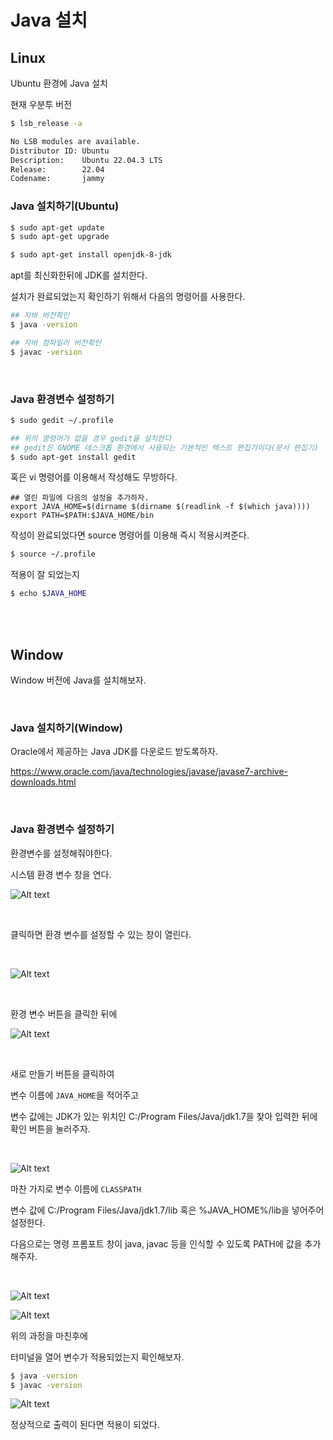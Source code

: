 # Java 설치

## Linux

Ubuntu 환경에 Java 설치

현재 우분투 버전

```bash
$ lsb_release -a

No LSB modules are available.
Distributor ID: Ubuntu
Description:    Ubuntu 22.04.3 LTS
Release:        22.04
Codename:       jammy
```

### Java 설치하기(Ubuntu)

```bash
$ sudo apt-get update
$ sudo apt-get upgrade

$ sudo apt-get install openjdk-8-jdk
```

apt를 최신화한뒤에 JDK를 설치한다.

설치가 완료되었는지 확인하기 위해서 다음의 명령어를 사용한다.

```bash
## 자바 버전확인
$ java -version

## 자바 컴파일러 버전확인
$ javac -version
```

<br>

### Java 환경변수 설정하기

```bash
$ sudo gedit ~/.profile

## 위의 명령어가 없을 경우 gedit을 설치한다
## gedit은 GNOME 데스크톱 환경에서 사용되는 기본적인 텍스트 편집기이다(문서 편집기)
$ sudo apt-get install gedit
```

혹은 vi 명령어를 이용해서 작성해도 무방하다.

```
## 열린 파일에 다음의 설정을 추가하자.
export JAVA_HOME=$(dirname $(dirname $(readlink -f $(which java))))
export PATH=$PATH:$JAVA_HOME/bin
```

작성이 완료되었다면 source 명령어를 이용해 즉시 적용시켜준다.

```bash
$ source ~/.profile
```

적용이 잘 되었는지

```bash
$ echo $JAVA_HOME
```

<br>

<br>

## Window

Window 버전에 Java를 설치해보자.

<br>

### Java 설치하기(Window)

Oracle에서 제공하는 Java JDK를 다운로드 받도록하자.

https://www.oracle.com/java/technologies/javase/javase7-archive-downloads.html

<br>

### Java 환경변수 설정하기

환경변수를 설정해줘야한다.

시스템 환경 변수 창을 연다.

![Alt text](<환경 변수 설정.png>)

<br>

클릭하면 환경 변수를 설정할 수 있는 창이 열린다.

<br>

![Alt text](image.png)

<br>

환경 변수 버튼을 클릭한 뒤에

![Alt text](image-1.png)

<br>

새로 만들기 버튼을 클릭하여

변수 이름에 `JAVA_HOME`을 적어주고

변수 값에는 JDK가 있는 위치인 C:/Program Files/Java/jdk1.7을 찾아 입력한 뒤에 확인 버튼을 눌러주자.

<br>

![Alt text](image-2.png)

마찬 가지로 변수 이름에 `CLASSPATH`

변수 값에 C:/Program Files/Java/jdk1.7/lib 혹은 %JAVA_HOME%/lib을 넣어주어 설정한다.

다음으로는 명령 프롬포트 창이 java, javac 등을 인식할 수 있도록 PATH에 값을 추가해주자.

<br>

![Alt text](image-3.png)

![Alt text](image-4.png)


위의 과정을 마친후에

터미널을 열어 변수가 적용되었는지 확인해보자.

```bash
$ java -version
$ javac -version
```

![Alt text](image-5.png)

정상적으로 출력이 된다면 적용이 되었다.